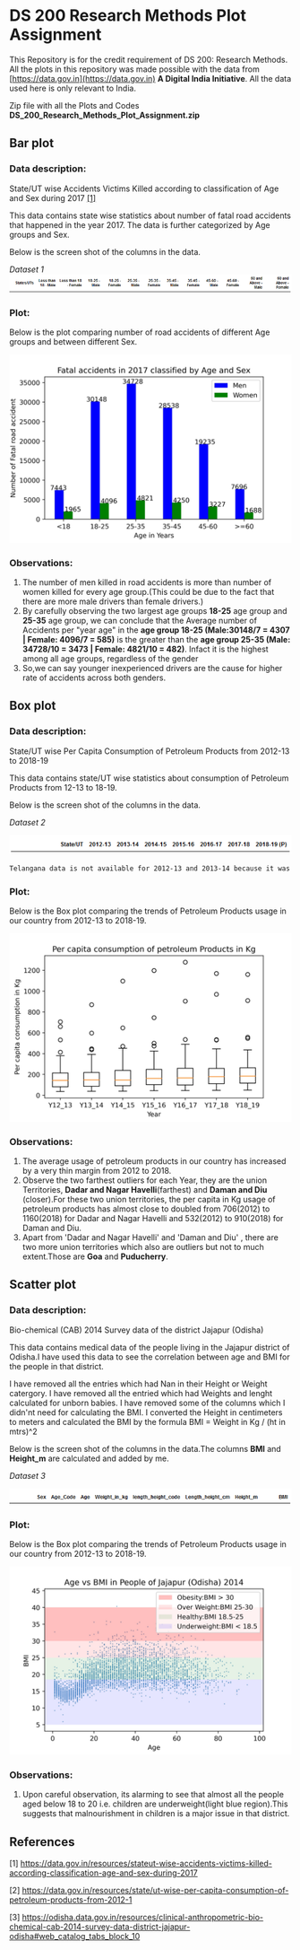 # DS 200 Research Methods Plot Assignment
This Repository is for the credit requirement of DS 200: Research Methods. All the plots in this repository was made possible with the data from [https://data.gov.in](https://data.gov.in) **A Digital India Initiative**. All the data used here is only relevant to India.

Zip file with all the Plots and Codes **DS_200_Research_Methods_Plot_Assignment.zip**

## Bar plot

### Data description: 

State/UT wise Accidents Victims Killed according to classification of Age and Sex during 2017 [[1]](#1)

This data contains state wise statistics about number of fatal road accidents that happened in the year 2017. The data is further categorized by Age groups and Sex.

Below is the screen shot of the columns in the data.

*Dataset 1* ![alt text](https://github.com/bikipanda/DS-200-Research-Methods-Plot-Assignment/blob/main/Bar%20Plot/columns_bar.PNG)

### Plot:

Below is the plot comparing number of road accidents of different Age groups and between different Sex.

![alt text](https://github.com/bikipanda/DS-200-Research-Methods-Plot-Assignment/blob/main/Bar%20Plot/Fatal%20Accidents%20by%20Age%20and%20sex%20in%202017%20plot.jpg)

### Observations:
1. The number of men killed in road accidents is more than number of women killed for every age group.(This could be due to the fact that there are more male drivers than female drivers.)
2. By carefully observing the two largest age groups **18-25** age group and **25-35** age group, we can conclude that the Average number of Accidents per "year age" in the **age group 18-25 (Male:30148/7 = 4307 | Female: 4096/7 = 585)** is the greater than the **age group 25-35 (Male: 34728/10 = 3473 | Female: 4821/10 = 482)**. Infact it is the highest among all age groups, regardless of the gender
3. So,we can say younger inexperienced drivers are the cause for higher rate of accidents across both genders.

## Box plot

### Data description: 

State/UT wise Per Capita Consumption of Petroleum Products from 2012-13 to 2018-19

This data contains state/UT wise statistics about consumption of Petroleum Products from 12-13 to 18-19.

Below is the screen shot of the columns in the data.

*Dataset 2* 

![alt text](https://github.com/bikipanda/DS-200-Research-Methods-Plot-Assignment/blob/main/Box%20Plot/Petroleum%20column.PNG)

```bash
Telangana data is not available for 2012-13 and 2013-14 because it was formed in June 2014.So I copied Andhra Pradesh's data into it.
```

### Plot:

Below is the Box plot comparing the trends of Petroleum Products usage in our country from 2012-13 to 2018-19.

![alt text](https://github.com/bikipanda/DS-200-Research-Methods-Plot-Assignment/blob/main/Box%20Plot/Per%20capita%20consumption%20of%20petroleum%20Products%20in%20Kg%2012-18.jpg)

### Observations:
1. The average usage of petroleum products in our country has increased by a very thin margin from 2012 to 2018.
2. Observe the two farthest outliers for each Year, they are the union Territories, **Dadar and Nagar Havelli**(farthest) and **Daman and Diu** (closer).For these two union territories, the per capita in Kg usage of petroleum products has almost close to doubled from 706(2012) to 1160(2018) for Dadar and Nagar Havelli and 532(2012) to 910(2018) for Daman and Diu.
3. Apart from 'Dadar and Nagar Havelli' and 'Daman and Diu' , there are two more union territories which also are outliers but not to much extent.Those are **Goa** and **Puducherry**.

## Scatter plot

### Data description: 

Bio-chemical (CAB) 2014 Survey data of the district Jajapur (Odisha)

This data contains medical data of the people living in the Jajapur district of Odisha.I have used this data to see the correlation between age and BMI for the people in that district.

I have removed all the entries which had Nan in their Height or Weight catergory.
I have removed all the entried which had Weights and lenght calculated for unborn babies.
I have removed some of the columns which I didn'nt need for calculating the BMI.
I converted the Height in centimeters to meters and calculated the BMI by the formula BMI = Weight in Kg / (ht in mtrs)^2

Below is the screen shot of the columns in the data.The columns **BMI** and **Height_m** are calculated and added by me.

*Dataset 3* 

![alt text](https://github.com/bikipanda/DS-200-Research-Methods-Plot-Assignment/blob/main/Scatter%20Plot/columns%20scatter.PNG)


### Plot:

Below is the Box plot comparing the trends of Petroleum Products usage in our country from 2012-13 to 2018-19.

![alt text](https://github.com/bikipanda/DS-200-Research-Methods-Plot-Assignment/blob/main/Scatter%20Plot/Age%20vs%20BMI%20in%20People%20of%20Jajapur%20(Odisha)%202014.jpg)

### Observations:
1. Upon careful observation, its alarming to see that almost all the people aged below 18 to 20 i.e. children are underweight(light blue region).This suggests that malnourishment in children is a major issue in that district.


## References
<a id="1">[1]</a> 
https://data.gov.in/resources/stateut-wise-accidents-victims-killed-according-classification-age-and-sex-during-2017

<a id="2">[2]</a> 
https://data.gov.in/resources/state/ut-wise-per-capita-consumption-of-petroleum-products-from-2012-1

<a id="3">[3]</a> 
https://odisha.data.gov.in/resources/clinical-anthropometric-bio-chemical-cab-2014-survey-data-district-jajapur-odisha#web_catalog_tabs_block_10